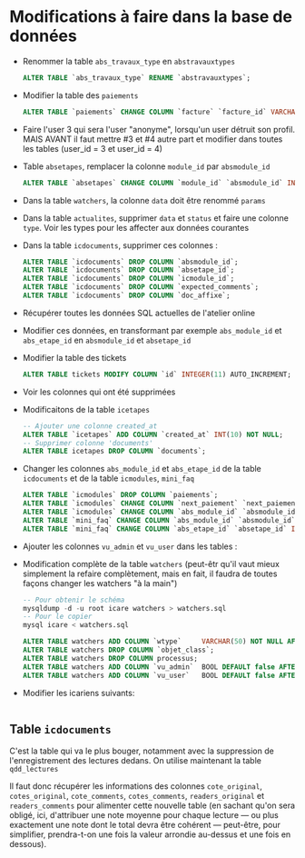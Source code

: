 # Modifications à faire dans la base de données

* Renommer la table `abs_travaux_type` en `abstravauxtypes`

  ~~~SQL
  ALTER TABLE `abs_travaux_type` RENAME `abstravauxtypes`;
  ~~~
  
* Modifier la table des `paiements`

  ~~~SQL
  ALTER TABLE `paiements` CHANGE COLUMN `facture` `facture_id` VARCHAR(30) NOT NULL;
  ~~~

* Faire l'user 3 qui sera l'user "anonyme", lorsqu'un user détruit son profil.
  MAIS AVANT il faut mettre #3 et #4 autre part et modifier dans toutes les tables (user_id = 3 et user_id = 4)

* Table `absetapes`, remplacer la colonne `module_id` par `absmodule_id`

  ~~~SQL
  ALTER TABLE `absetapes` CHANGE COLUMN `module_id` `absmodule_id` INT(2) NOT NULL
  ~~~

* Dans la table `watchers`, la colonne `data` doit être renommé `params`

* Dans la table `actualites`, supprimer `data` et `status` et faire une colonne `type`.
  Voir les types pour les affecter aux données courantes

* Dans la table `icdocuments`, supprimer ces colonnes :

  ~~~SQL
  ALTER TABLE `icdocuments` DROP COLUMN `absmodule_id`;
  ALTER TABLE `icdocuments` DROP COLUMN `absetape_id`;
  ALTER TABLE `icdocuments` DROP COLUMN `icmodule_id`;
  ALTER TABLE `icdocuments` DROP COLUMN `expected_comments`;
  ALTER TABLE `icdocuments` DROP COLUMN `doc_affixe`;
  ~~~
* Récupérer toutes les données SQL actuelles de l'atelier online

* Modifier ces données, en transformant par exemple `abs_module_id` et `abs_etape_id` en `absmodule_id` et `absetape_id`

* Modifier la table des tickets

  ~~~SQL
  ALTER TABLE tickets MODIFY COLUMN `id` INTEGER(11) AUTO_INCREMENT;
  ~~~

* Voir les colonnes qui ont été supprimées

* Modificaitons de la table `icetapes`

  ~~~SQL
  -- Ajouter une colonne created_at
  ALTER TABLE `icetapes` ADD COLUMN `created_at` INT(10) NOT NULL;
  -- Supprimer colonne 'documents'
  ALTER TABLE icetapes DROP COLUMN `documents`;
  ~~~

* Changer les colonnes `abs_module_id` et `abs_etape_id` de la table `icdocuments` et de la table `icmodules`, `mini_faq`

  ~~~SQL
  ALTER TABLE `icmodules` DROP COLUMN `paiements`;
  ALTER TABLE `icmodules` CHANGE COLUMN `next_paiement` `next_paiement_at` INT(10) DEFAULT NULL;
  ALTER TABLE `icmodules` CHANGE COLUMN `abs_module_id` `absmodule_id` INT(2) NOT NULL;
  ALTER TABLE `mini_faq` CHANGE COLUMN `abs_module_id` `absmodule_id` INT(2) NOT NULL;
  ALTER TABLE `mini_faq` CHANGE COLUMN `abs_etape_id` `absetape_id` INT(2) NOT NULL;
  ~~~

* Ajouter les colonnes `vu_admin` et `vu_user` dans les tables :

* Modification complète de la table `watchers` (peut-êtr qu'il vaut mieux simplement la refaire complètement, mais en fait, il faudra de toutes façons changer les watchers "à la main")
  ~~~SQL
  -- Pour obtenir le schéma
  mysqldump -d -u root icare watchers > watchers.sql
  -- Pour le copier
  mysql icare < watchers.sql
  ~~~
  ~~~SQL
  ALTER TABLE watchers ADD COLUMN `wtype`     VARCHAR(50) NOT NULL AFTER id;
  ALTER TABLE watchers DROP COLUMN `objet_class`;
  ALTER TABLE watchers DROP COLUMN processus;
  ALTER TABLE watchers ADD COLUMN `vu_admin`  BOOL DEFAULT false AFTER data;
  ALTER TABLE watchers ADD COLUMN `vu_user`   BOOL DEFAULT false AFTER `vu_admin`;
  ~~~

* Modifier les icariens suivants:

  ~~~SQL
  ~~~

## Table `icdocuments`

C'est la table qui va le plus bouger, notamment avec la suppression de l'enregistrement des lectures dedans. On utilise maintenant la table `qdd_lectures`

Il faut donc récupérer les informations des colonnes `cote_original`, `cotes_original`, `cote_comments`, `cotes_comments`, `readers_original` et `readers_comments` pour alimenter cette nouvelle table (en sachant qu'on sera obligé, ici, d'attribuer une note moyenne pour chaque lecture — ou plus exactement une note dont le total devra être cohérent — peut-être, pour simplifier, prendra-t-on une fois la valeur arrondie au-dessus et une fois en dessous).
